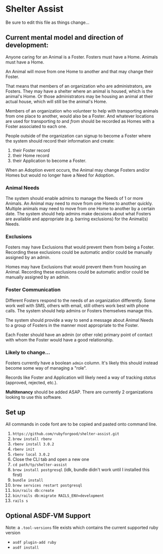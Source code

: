 # Shelter Assist

Be sure to edit this file as things change…

## Current mental model and direction of development:
Anyone caring for an Animal is a Foster.
Fosters must have a Home. Animals must have a Home.

An Animal will move from one Home to another and that may change their Foster.

That means that members of an organization who are administrators, are Fosters. They may have a shelter where an animal is housed, which is the animal's Home. Or those administrators may be housing an animal at their actual house, which will still be the animal's Home.

Members of an organization who volunteer to help with transporting animals from one place to another, would also be a Foster. And whatever locations are used for transporting _to_ and _from_ should be recorded as Homes with a Foster associated to each one.

People outside of the organization can signup to become a Foster where the system should record their information and create:

  1. their Foster record
  2. their Home record
  3. their Application to become a Foster.

When an Adoption event occurs, the Animal may change Fosters and/or Homes but would no longer have a Need for Adoption.

### Animal Needs

The system should enable admins to manage the Needs of 1 or more Animals. An Animal may need to move from one Home to another quickly. Multiple animals may need to move from one Home to another by a certain date.
The system should help admins make decsions about what Fosters are available and appropriate (e.g. barring exclusions) for the Animal(s) Needs.

### Exclusions

Fosters may have Exclusions that would prevent them from being a Foster. Recording these exclusions could be automatic and/or could be manually assigned by an admin.

Homes may have Exclusions that would prevent them from housing an Animal. Recording these exclusions could be automatic and/or could be manually assigned by an admin.

### Foster Communication

Different Fosters respond to the needs of an organization differently. Some work well with SMS, others with email, still others work best with phone calls. The system should help admins or Fosters themselves manage this.

The system should provide a way to send a message about Animal Needs to a group of Fosters in the manner most appropriate to the Foster.

Each Foster should have an admin (or other role) primary point of contact with whom the Foster would have a good relationship.

### Likely to change…
Fosters currently have a boolean `admin` column. It's likely this should instead become some way of managing a "role".

Records like Foster and Application will likely need a way of tracking _status_ (approved, rejected, etc.).

**Multitenancy** should be added ASAP. There are currently 2 organizations looking to use this software.

## Set up

All commands in code font are to be copied and pasted onto command line.

1. `https://github.com/rubyforgood/shelter-assist.git`
1. `brew install rbenv`
1. `rbenv install 3.0.2`
1. `rbenv init`   
1. `rbenv local 3.0.2`
1. Close the CLI tab and open a new one
1. `cd path/tp/shelter-assist`
1. `brew install postgresql` (idk, bundle didn't work until I installed this first)
1. `bundle install`
1. `brew services restart postgresql`
1. `bin/rails db:create`
1. `bin/rails db:migrate RAILS_ENV=development`
1. `rails s`

## Optional ASDF-VM Support

Note: a `.tool-versions` file exists which contains the current supported ruby version

* `asdf plugin-add ruby`
* `asdf install`

